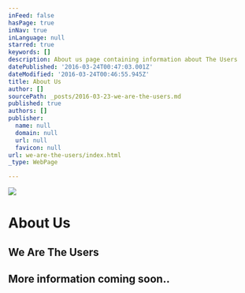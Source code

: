 ```yaml
---
inFeed: false
hasPage: true
inNav: true
inLanguage: null
starred: true
keywords: []
description: About us page containing information about The Users
datePublished: '2016-03-24T00:47:03.001Z'
dateModified: '2016-03-24T00:46:55.945Z'
title: About Us
author: []
sourcePath: _posts/2016-03-23-we-are-the-users.md
published: true
authors: []
publisher:
  name: null
  domain: null
  url: null
  favicon: null
url: we-are-the-users/index.html
_type: WebPage

---
```

![](https://the-grid-user-content.s3-us-west-2.amazonaws.com/50a687ac-dd50-4ffe-ab74-3543e5d8d546.jpg)

# About Us

## We Are The Users

## More information coming soon..